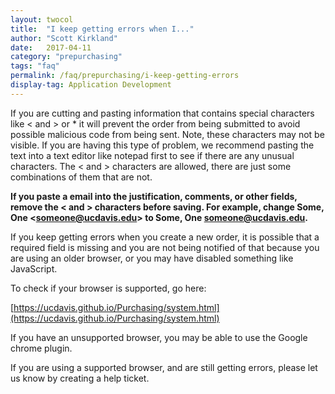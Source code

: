 ```yaml
---
layout: twocol
title:  "I keep getting errors when I..."
author: "Scott Kirkland"
date:   2017-04-11
category: "prepurchasing"
tags: "faq"
permalink: /faq/prepurchasing/i-keep-getting-errors
display-tag: Application Development
---
```


If you are cutting and pasting information that contains special characters like < and > or &#42; it will prevent the order from being submitted to avoid possible malicious code from being sent. Note, these characters may not be visible. If you are having this type of problem, we recommend pasting the text into a text editor like notepad first to see if there are any unusual characters. The < and > characters are allowed, there are just some combinations of them that are not.

**If you paste a email into the justification, comments, or other fields, remove the < and > characters before saving. For example, change Some, One <<someone@ucdavis.edu>> to Some, One someone@ucdavis.edu.**

If you keep getting errors when you create a new order, it is possible that a required field is missing and you are not being notified of that because you are using an older browser, or you may have disabled something like JavaScript.

To check if your browser is supported, go here:

[https://ucdavis.github.io/Purchasing/system.html](https://ucdavis.github.io/Purchasing/system.html)

If you have an unsupported browser, you may be able to use the Google chrome plugin.

If you are using a supported browser, and are still getting errors, please let us know by creating a help ticket.
